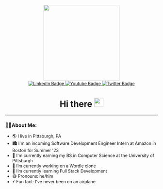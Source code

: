 <div id="header" align="center">
  <img src="https://media.giphy.com/media/bAplZhiLAsNnG/giphy.gif" width="250"/>
  <div id="badges">
    <a href="https://www.linkedin.com/in/jarmell">
      <img src="https://img.shields.io/badge/LinkedIn-blue?style=for-the-badge&logo=linkedin&logoColor=white" alt="LinkedIn Badge"/>
    </a>
    <a href="https://steven-jarmell.github.io/">
      <img src="https://img.shields.io/badge/Website-brightgreen?style=for-the-badge" alt="Youtube Badge"/>
    </a>
    <a href="https://drive.google.com/file/d/1StdOkhCf-mi5aKpnWcOUJlymA_4QqKQN/view">
      <img src="https://img.shields.io/badge/Resume-blueviolet?style=for-the-badge" alt="Twitter Badge"/>
    </a>
  </div>
  <img src="https://komarev.com/ghpvc/?username=Steven-Jarmell&style=flat-square&color=blue" alt=""/>
  <h1>
    Hi there
    <img src="https://media.giphy.com/media/hvRJCLFzcasrR4ia7z/giphy.gif" width="30px"/>
</h1>
</div>

--- 

### 🏋️‍♂️About Me:

- 🌎 I live in Pittsburgh, PA
- 🏙️ I'm an incoming Software Development Engineer Intern at Amazon in Boston for Summer '23
- 🏫 I'm currently earning my BS in Computer Science at the University of Pittsburgh
- 🔭 I’m currently working on a Wordle clone
- 🌱 I’m currently learning Full Stack Development
- 😄 Pronouns: he/him
- ⚡ Fun fact: I've never been on an airplane
